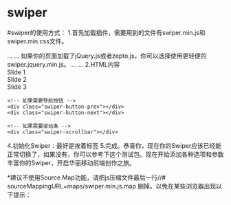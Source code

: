 # swiper
#swiper的使用方式：
1.首先加载插件，需要用到的文件有swiper.min.js和swiper.min.css文件。
<!DOCTYPE html>
<html>
<head>
    ...
    <link rel="stylesheet" href="path/to/swiper.min.css">
</head>
<body>
    ...
    <script src="path/to/swiper.min.js"></script>
</body>
</html>
如果你的页面加载了jQuery.js或者zepto.js，你可以选择使用更轻便的swiper.jquery.min.js。

<!DOCTYPE html>
<html>
<head>
    ...
    <link rel="stylesheet" href="path/to/swiper.min.css">
</head>
<body>
    ...
    <script src="path/to/jquery.js"></script>
    <script src="path/to/swiper.jquery.min.js"></script>
</body>
</html>
2.HTML内容
<div class="swiper-container">
    <div class="swiper-wrapper">
        <div class="swiper-slide">Slide 1</div>
        <div class="swiper-slide">Slide 2</div>
        <div class="swiper-slide">Slide 3</div>
    </div>
    <!-- 如果需要分页器 -->
    <div class="swiper-pagination"></div>
    
    <!-- 如果需要导航按钮 -->
    <div class="swiper-button-prev"></div>
    <div class="swiper-button-next"></div>
    
    <!-- 如果需要滚动条 -->
    <div class="swiper-scrollbar"></div>
</div>
4.初始化Swiper：最好是挨着</body>标签

<script>        
  var mySwiper = new Swiper ('.swiper-container', {
    direction: 'vertical',
    loop: true,
    
    // 如果需要分页器
    pagination: '.swiper-pagination',
    
    // 如果需要前进后退按钮
    nextButton: '.swiper-button-next',
    prevButton: '.swiper-button-prev',
    
    // 如果需要滚动条
    scrollbar: '.swiper-scrollbar',
  })        
  </script>
</body>
5.完成。恭喜你，现在你的Swiper应该已经能正常切换了，如果没有，你可以参考下这个测试包。现在开始添加各种选项和参数丰富你的Swiper，开启华丽移动前端创作之旅。



*建议不使用Source Map功能，请把js压缩文件最后一行//# sourceMappingURL=maps/swiper.min.js.map 删掉。以免在某些浏览器出现以下提示：

